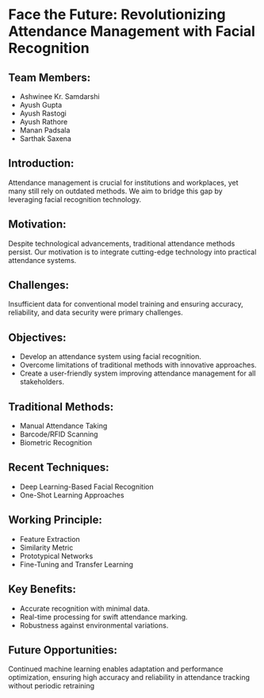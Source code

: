 # Face the Future: Revolutionizing Attendance Management with Facial Recognition

## Team Members:
- Ashwinee Kr. Samdarshi
- Ayush Gupta 
- Ayush Rastogi
- Ayush Rathore
- Manan Padsala
- Sarthak Saxena

## Introduction:
Attendance management is crucial for institutions and workplaces, yet many still rely on outdated methods. We aim to bridge this gap by leveraging facial recognition technology.

## Motivation:
Despite technological advancements, traditional attendance methods persist. Our motivation is to integrate cutting-edge technology into practical attendance systems.

## Challenges:
Insufficient data for conventional model training and ensuring accuracy, reliability, and data security were primary challenges.

## Objectives:
- Develop an attendance system using facial recognition.
- Overcome limitations of traditional methods with innovative approaches.
- Create a user-friendly system improving attendance management for all stakeholders.

## Traditional Methods:
- Manual Attendance Taking
- Barcode/RFID Scanning
- Biometric Recognition

## Recent Techniques:
- Deep Learning-Based Facial Recognition
- One-Shot Learning Approaches

## Working Principle:
- Feature Extraction
- Similarity Metric
- Prototypical Networks
- Fine-Tuning and Transfer Learning

## Key Benefits:
- Accurate recognition with minimal data.
- Real-time processing for swift attendance marking.
- Robustness against environmental variations.

## Future Opportunities:
Continued machine learning enables adaptation and performance optimization, ensuring high accuracy and reliability in attendance tracking without periodic retraining


